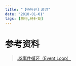```yaml
---
title: "【待补充】漠河"
date: "2010-01-01"
tags: [旅行,待补充]
---
```


# 参考资料

> [JS事件循环（Event Loop）](https://www.cnblogs.com/formercoding/p/12906640.html)

